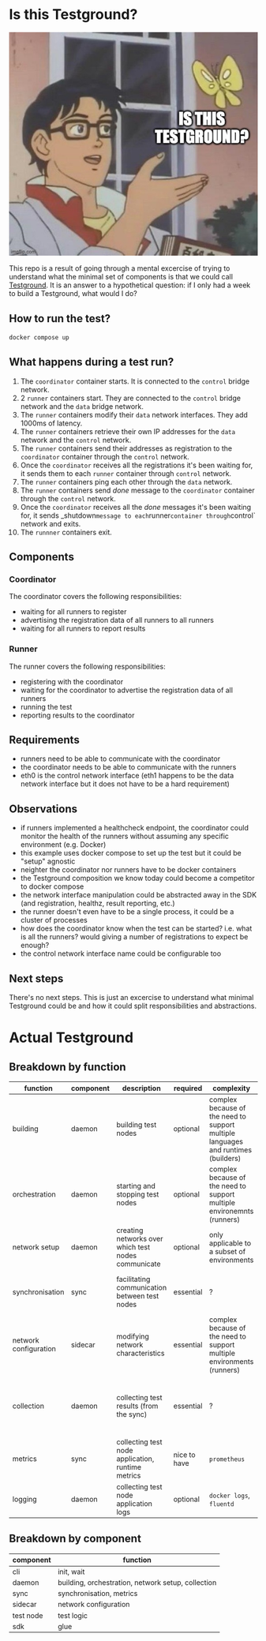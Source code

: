 # Is this Testground?

!["Is this Testground?" meme](is-this-testground.jpg)

This repo is a result of going through a mental excercise of trying to understand what the minimal set of components is that we could call [Testground](https://github.com/testground/testground). It is an answer to a hypothetical question: if I only had a week to build a Testground, what would I do?

## How to run the test?

```sh
docker compose up
```

## What happens during a test run?

1. The `coordinator` container starts. It is connected to the `control` bridge network.
1. 2 `runner` containers start. They are connected to the `control` bridge network and the `data` bridge network.
1. The `runner` containers modify their `data` network interfaces. They add 1000ms of latency.
1. The `runner` containers retrieve their own IP addresses for the `data` network and the `control` network.
1. The `runner` containers send their addresses as registration to the `coordinator` container through the `control` network.
1. Once the `coordinator` receives all the registrations it's been waiting for, it sends them to each `runner` container through `control` network.
1. The `runner` containers ping each other through the `data` network.
1. The `runner` containers send _done_ message to the `coordinator` container through the `control` network.
1. Once the `coordinator` receives all the _done_ messages it's been waiting for, it sends _shutdown` message to each `runner` container through `control` network and exits.
1. The `runnner` containers exit.

## Components

### Coordinator

The coordinator covers the following responsibilities:
- waiting for all runners to register
- advertising the registration data of all runners to all runners
- waiting for all runners to report results

### Runner

The runner covers the following responsibilities:
- registering with the coordinator
- waiting for the coordinator to advertise the registration data of all runners
- running the test
- reporting results to the coordinator

## Requirements

- runners need to be able to communicate with the coordinator
- the coordinator needs to be able to communicate with the runners
- eth0 is the control network interface (eth1 happens to be the data network interface but it does not have to be a hard requirement)

## Observations

- if runners implemented a healthcheck endpoint, the coordinator could monitor the health of the runners without assuming any specific environment (e.g. Docker)
- this example uses docker compose to set up the test but it could be "setup" agnostic
- neighter the coordinator nor runners have to be docker containers
- the Testground composition we know today could become a competitor to docker compose
- the network interface manipulation could be abstracted away in the SDK (and registration, healthz, result reporting, etc.)
- the runner doesn't even have to be a single process, it could be a cluster of processes
- how does the coordinator know when the test can be started? i.e. what is all the runners? would giving a number of registrations to expect be enough?
- the control network interface name could be configurable too

## Next steps

There's no next steps. This is just an excercise to understand what minimal Testground could be and how it could split responsibilities and abstractions.

# Actual Testground

## Breakdown by function

| function | component | description | required | complexity | alternatives | value |
| --- | --- | --- | --- | --- | --- | --- |
| building | daemon | building test nodes | optional | complex because of the need to support multiple languages and runtimes (builders) | `docker build`, `go build` | ? |
| orchestration | daemon | starting and stopping test nodes | optional | complex because of the need to support multiple environemnts (runners) | `docker compose`, `nomad`, `kubernetes` | ? |
| network setup | daemon | creating networks over which test nodes communicate | optional | only applicable to a subset of environments | `docker network`, `cni` | ? |
| synchronisation | sync | facilitating communication between test nodes | essential | ? | this is what makes a test run in a distributed environment |
| network configuration | sidecar | modifying network characteristics | essential | complex because of the need to support multiple environments (runners) | `tc`, `iptables` | an abstraction that differentiates testground |
| collection | daemon | collecting test results (from the sync) | essential | ? | restults reporting is a pretty important part of testing framework |
| metrics | sync | collecting test node application, runtime metrics | nice to have | `prometheus` | makes performance tests possible |
| logging | daemon | collecting test node application logs | optional | `docker logs`, `fluentd` | makes debugging tests easier |

## Breakdown by component

| component | function |
| --- | --- |
| cli | init, wait |
| daemon | building, orchestration, network setup, collection |
| sync | synchronisation, metrics |
| sidecar | network configuration |
| test node | test logic |
| sdk | glue |

